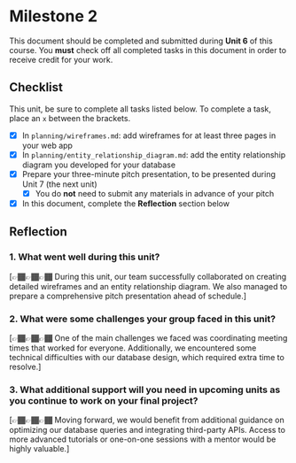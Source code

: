 # Milestone 2

This document should be completed and submitted during **Unit 6** of this course. You **must** check off all completed tasks in this document in order to receive credit for your work.

## Checklist

This unit, be sure to complete all tasks listed below. To complete a task, place an `x` between the brackets.

-   [x] In `planning/wireframes.md`: add wireframes for at least three pages in your web app
-   [x] In `planning/entity_relationship_diagram.md`: add the entity relationship diagram you developed for your database
-   [x] Prepare your three-minute pitch presentation, to be presented during Unit 7 (the next unit)
    -   [x] You do **not** need to submit any materials in advance of your pitch
-   [x] In this document, complete the **Reflection** section below

## Reflection

### 1. What went well during this unit?

[👉🏾👉🏾👉🏾 During this unit, our team successfully collaborated on creating detailed wireframes and an entity relationship diagram. We also managed to prepare a comprehensive pitch presentation ahead of schedule.]

### 2. What were some challenges your group faced in this unit?

[👉🏾👉🏾👉🏾 One of the main challenges we faced was coordinating meeting times that worked for everyone. Additionally, we encountered some technical difficulties with our database design, which required extra time to resolve.]

### 3. What additional support will you need in upcoming units as you continue to work on your final project?

[👉🏾👉🏾👉🏾 Moving forward, we would benefit from additional guidance on optimizing our database queries and integrating third-party APIs. Access to more advanced tutorials or one-on-one sessions with a mentor would be highly valuable.]
